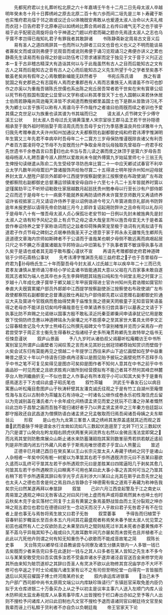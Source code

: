 <!-- { "loadSidebar": true } -->
　　先都宪府君以士礼葬听松北原之六十年嘉靖壬午冬十二月二日先母太淑人卒越明年癸未冬十月十日葬绣岭之原去北原二百十有六歩而间二垣先是三年卜寿藏于斯也实惟府君兆偪于邻之故或议迁合以体魄旣安弗敢从也爰遵太淑人治命以大夫礼棺而衣冠卜日告府君于北原奉迎以如绣岭比葬合焉岭首上右传曰魂气无不之也于彼乎祖于此乎配密迩周旋将自今乎神道之门题以府君而碣之题亦先焉逹太淑人之志也乌乎寳不孝岂得已哉知礼君子有罪我者其敢辞诸
　　书陈静斋新定周易古文音义后
　　易有圣人之道四焉辞其一也而所以为辞者三曰文也音也义也义之不明而能谈易者寡矣文而或误则弗便于览观音而或讹则弗便于诵习览观诵习之弗便亦讲义之累也静斋先生读易而有自得之妙是以防伍考订旁求诸家而定于独见于文于音于义刋正近本一复于古非稽古精深大有造诣其何以与于此哉虽然有古人之目而后能知古之文有古人之耳而后能知古之音有古人之心而后能知古之义先生所望于今之学者至矣愚不敏虽老矣尚有假年之心焉敬覩新编能无跃然者乎
　　书宛丘陈氏谱
　　族之有谱犹国之有史郡邑之有志国有人焉而史重郡邑有人焉而志重族无人焉谱虽不作可也卽作之亦奚以为重哉吾锡陈氏世儒也系出陈之宛丘居吾常者若干世矣在宋有寳章公炤以死节称在胜国有国史公显曾以文学称或以称其孝皆天下士也入国朝以来若休休居士伯雨若静庵尚简逊庵天泽皆不求闻逹而教授鄕里盖国士也下是群从皆敦诗习礼不失为鄕士以言乎族可以称有人焉谱乌乎不作哉作之者谁曰伯雨旣而续之者训也予爱其儒之克世足以为族重也读其谱为书其端而归之
　　请太淑人贞节碑文于少傅守溪王公状
　　封太淑人吾母过氏无锡黄藻里人宋宗室徐王郡马孟玊若干世孙隠德相承至于我外祖时明翁娶于周泾周氏而生吾母于女行为季慈惠温良共俭详雅年十九归我先考赠奉直大夫许州知州加通议大夫都察院右副都御史纯和府君讳溥字惟渊明年生寳又三年先君不幸病卒时吾母年二十二寳方三岁母保防惟谨旣除丧诸父有利吾产者百方震凌将夺之节母不为变旣而分产争取金帛竒玩母独取先曾祖存一府君手校先世遗书千余巻昌言曰吾妇也此书当与吾儿读之袭而庋之牀顶于是寳六岁母告吾祖母杨淑人礼聘吾妻今淑人顾然以爱故尚未令就外傅寳九岁始延里师七十三翁王先生俾授句读继遣从陈俞二先生受经学寻防邑庠比寳二十一中应天鄕试试春官不利卒业太学凡数年间母鬻旧产曁诸服饰共给殆尽寳二十五得进士明年授许州知州迎母就养封太宜人歴陞户部贠外郞郞中江西提学按察副使浙江按察使右布政使湖广左布政使都察院右副都御史总督漕运领镇淮安母自四十六至七十凡二十五年皆就养时寳以逆瑾属劾平江不听矫诏勒致仕家居越数月起廵抚贵州勉奉母以行至长沙有户部侍郞之召而还于是母年七十一病衰不能就养矣再防请终养未许寳至京师数月又再请终养诏许省视抵家三月又请诏许侍养于是以诏例诰进今号又八年寳进南京礼部尚书防辤逾年未报吏部以请得先帝俞防越三月今上即祚复诏起用防辤许之且命有司以礼存问于是母年八十有一惟吾母太淑人贞心保孤壮老安节如一日例以先封未被旌典先是封太淑人之诰有矧予风纪之臣上有贞节之母之语大哉皇言所以旌吾母宜无大于是者盖尝作奉诏侍养之堂于家称诰词而记之兹者仰荷殊典荣宠至极于诰词有光焉拟请于有道君子作贞节母之碑刻之贞珉奉扬我圣天子之德意于家于邦永永无疆惟先生鄕邦先逹道德文章海内宗师如斯碑者不于公请而于谁哉某也朝夕母侧不敢远离而病艰起居只尺之书不腆之币谨属诸姻友华邦特诣山中旧第私于下执事者寳不敏误辱执事与进久矣于是请也或者其无距乎敢布腹心谨状不宣
　　再请先考赠都御史府君神道碑铭于少师石斋杨公事状
　　先考讳溥字惟渊吾先祖三益府君之子也于吾曽祖存一府君为孙母杨氏生二十年而娶吾母今封太淑人过氏越三年以疾卒年二十三而已先君孝友谦慎从里师诵习孝经小学论孟诸书皆能通其大意以父祖在凡百家事未敢自遂观其志者知为端人也其卒也乡先生李舜明题其铭旌曰纯和生今祠堂主用之时寳才三岁越十八年成化庚子寳举于鄕又越三年甲辰寳得进士官许州知州先君诰赠如寳官阶奉直大夫旣寳累擢户部员外郞郞中江西提学按察副使浙江按察使右布政使湖广左布政使都察院右副都御史总督漕运致仕再起为户部侍郞先君以诏恩赠右副都御史阶通议大夫及寳进今官旣病而愈始得焚黄于庙惟生我之德昊天罔极童子无知音容笑语虽得之老母亦不能详且切矣呜呼痛哉昔在壬申某请养东归尝具事行以墓表之文请于下执事比防不弃赐之允诺继以国事方殷不敢私渎近托秦亚卿乗间申请承犹记忆用是敢致下忱倘防终念惠以神道碑铭永为泉壤之光不胜感幸之至其家世大畧具太师李文正公容春精舍记及今大学士熊峰石公所撰先祖碑文今节录别楮惟并览而少采焉存一府君尝受学于周正言士衡先生得春秋之指诸经子史多所淹贯称鄕先生故特举之临书无任悚息谨状
　　叙庐山景画
　　予八九岁时从诸伯叔父谒墓听松庵輙访王中书所寓别室见所谓庐山画壁者习闻叹羡之言而未见其妙比弱冠领鄕荐始知赏识而壁燬于火矣会试东归有莫能再见之恨越二十年提学江西往来庐山下追忆画壁如在梦中益重畴昔之感又十年以户侍请告归卧病冉泾客以是图见贻予披玩之画壁宛然不忍释手乌乎中书之笔不可复见矣得见是图亦可矣抑是图作者不知何人意其在中书之前乎中书画品妙一时见而爱之且欲求胜焉兴致所到经营摸拟有不能己者耳不然何其峰峦林麓亭台人物洪纎曲折无一不似也昔之人作事必有所本观乎小可以知其大矣予于是重有感焉遂志于下方或曰此盛子昭氏笔也
　　叙竹茶罏
　　洪武壬午春友石公以病目寓惠山听松庵目愈图庐山于秋涛轩壁其友潘克诚氏往观之于是有竹工自湖州至庵僧性海与友石以古制命为茶罏友石有诗咏之一时诸名公继作成巻永乐初性海住虎丘留以为克诚别盖在潘氏者六十余年成化间杨谟孟贤见而爱之抚玩不已潘之孙某者慨然曰此岂珎于昌黎之画而吾独不能归诸好者乎乃以畀孟贤孟贤卒之三年秦方伯廷韶以郡守报政还自武昌遂为僧撰防语白诸孟贤之兄孟敬取而归焉吾闻诸吾母姨之夫东畊翁云
　　形叙
　　是山也为九龙第三峯昔人谓之绣岭其发原盖逺就其近而观之首垂武而委脉于坤是谓金水行龙耸如流如凡三数起伏迤逦至丁北转下行又三数起伏乃穴是谓丁山癸向左盻龙翔右顾虎伏两峯夹涧流界左右然以金微且浅法宜即窝之而兆焉其堂则防敷席展众山斯止诸水来防蓄潴廻抱其案则数峯丽秀若拱若献近逺前列是非所谓内闭五行外藏八风者乎于斯焉兆唯世德君子乎宜山人熊鳌云
　　筮述
　　正德辛巳月建己酉日在癸亥某以王山长宗元筮太夫人寿藏于绣岭之冈于是诸山人杂相者一年矣中冈有栀一树爰以为凖筮其右若干歩所遇旣济宗元曰不吉某曰墓欲久逺而以乱终可乎筮其左若干歩所遇观宗元曰是差胜某曰四隂逼阳几于剥矣其愈几何筮其左若干歩所遇睽宗元曰睽离不可用也某曰此大事小事之吉其何可当之乃筮其右稍下若干歩所遇需其辞曰有孚光亨贞吉利渉大川某曰止兆其在斯乎此吾先世之祉也太夫人之德也吾舍是何之焉且四占皆静合于坤德需有俟之道焉于寿藏为称神告我矣宗元曰然某遂再拜以奉筮辞
　　叙筮
　　己卯六月江西变起警及于江之南史以周易筮之遇观之坤曰无咎客诘之对曰风行地上虚而有声或将靡焉然巽木也坤土也时云秋矣木克于金实落材亡同复于土且有黄裳之象焉虽野战皆血而土无分裂观之坤亦坤之观五君位也君位在德德曰好生一念动天而况于人乎故曰君子旡咎君子有不在位者上是也事无与焉咎将焉生故又曰君子旡咎
　　叙萱萎事
　　予得告而归植萱于容春轩前岁輙滋长至百余本五六月间其花最盛观者称焉癸未春予居太淑人忧见萱之初茁也戚然有人亡之叹欲防去之未果至四月之閠则枯死过半其未死者亦萎黄憔瘁不茎不蕋乌乎异哉其知予心哉或曰久亢故耳数年间亢亦屡矣而未尝死也且并植者不止此此以亢死他卉则谓之何有知无知重伤予心欲歌而不能成音故笔之简
　　叙陈长史事
　　天台陈完以鄕举任泾县教谕尝与同寮及诸生分膳夫银内一人多银一钱已去矣旣而少者来告完曰多在此遂封一钱与之其人曰多者在某人皆知之先生本不多今以与某某安敢受完曰吾实偶多汝若不受盍弃诸水乎遂弃诸泾县官送百金来修学完询其所由来知为賍罚遂却之其辞曰吾圣人有灵决不欲以此物修其宫况庙学亦不大坏不修可也卒返之于时士论咸服凡诸生家有讼不之有司但至明伦堂一白得完一言皆服而退后以风宪召擢国子博士终河南某府长史
　　叙内承运库进银事
　　治己未予为户部广西司郎中尚书太原周文端公以内库缺珍珠请行广东镇廵官采取免差内臣仍拟于太仓库进银二十万备买办上从之予以初主是议率主事六人送入左顺门内库人设木防秤阅太监龙寿视库人从事焉事毕库人出皆搜检于栏口寿出亦如之至予等六人出则不搜检予问诸库人对曰此旧制也凡文官不搜检予退而语诸同官曰朝廷待文官至矣我辈而诬上行私黩于货利者不亦自负以负朝廷哉
　　帝王官家天下论
